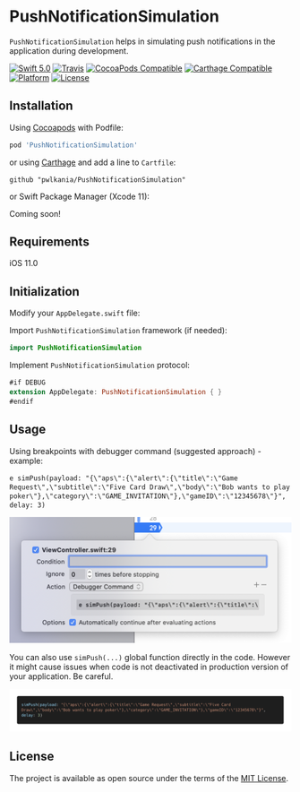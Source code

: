 # PushNotificationSimulation

`PushNotificationSimulation` helps in simulating push notifications in the application during development.

[![Swift 5.0](https://img.shields.io/badge/Swift-5.0-green.svg?style=flat)](https://swift.org/)
[![Travis](https://travis-ci.org/pwlkania/PushNotificationSimulation.svg?branch=master)](https://travis-ci.org/pwlkania/PushNotificationSimulation.svg?branch=master)
[![CocoaPods Compatible](https://img.shields.io/cocoapods/v/PushNotificationSimulation.svg)](https://cocoapods.org/pods/PushNotificationSimulation)
[![Carthage Compatible](https://img.shields.io/badge/Carthage-compatible-4BC51D.svg?style=flat)](https://github.com/Carthage/Carthage)
[![Platform](https://img.shields.io/cocoapods/p/PuzzleMaker.svg)](http://cocoadocs.org/docsets/PuzzleMaker)
[![License](https://img.shields.io/cocoapods/l/PuzzleMaker.svg)](https://github.com/PGSSoft/PuzzleMaker)

## Installation

Using [Cocoapods](https://cocoapods.org/) with Podfile:

```ruby
pod 'PushNotificationSimulation'
```

or using [Carthage](https://github.com/Carthage/Carthage) and add a line to `Cartfile`:

```
github "pwlkania/PushNotificationSimulation"
```

or Swift Package Manager (Xcode 11):

Coming soon!

## Requirements

iOS 11.0

## Initialization

Modify your `AppDelegate.swift` file:

Import `PushNotificationSimulation` framework (if needed):

```swift
import PushNotificationSimulation
```

Implement `PushNotificationSimulation` protocol:

```swift
#if DEBUG
extension AppDelegate: PushNotificationSimulation { }
#endif
```

## Usage

Using breakpoints with debugger command (suggested approach) - example:

```
e simPush(payload: "{\"aps\":{\"alert\":{\"title\":\"Game Request\",\"subtitle\":\"Five Card Draw\",\"body\":\"Bob wants to play poker\"},\"category\":\"GAME_INVITATION\"},\"gameID\":\"12345678\"}", delay: 3)
```

![Breakpoint.png](Breakpoint.png)

You can also use `simPush(...)` global function directly in the code. However it might cause issues when code is not deactivated in production version of your application. Be careful.

![Code.png](Code.png)

## License

The project is available as open source under the terms of the [MIT License](http://opensource.org/licenses/MIT).
